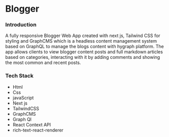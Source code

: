 # Blogger

### Introduction
A fully responsive Blogger Web App created with next js, Tailwind CSS for styling and GraphCMS which is a headless content management system based on GraphQL to manage the blogs content with hygraph platform. The app allows clients to view blogger content posts and full markdown articles based on categories, interacting with it by adding comments and showing the most common and recent posts.


### Tech Stack
- Html
- Css
- javaScript
- Next js
- TailwindCSS
- GraphCMS
- Graph Ql
- React Context API
- rich-text-react-renderer

